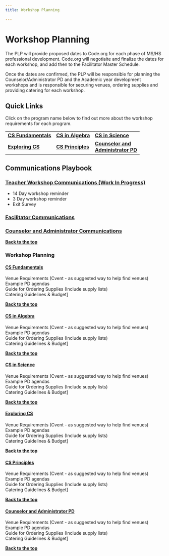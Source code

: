 ```yaml
---
title: Workshop Planning

---
```

<a id="top"></a>

# Workshop Planning

The PLP will provide proposed dates to Code.org for each phase of MS/HS professional development. Code.org will negotiaite and finalize the dates for each workshop, and add then to the Facilitator Master Schedule.

Once the dates are confirmed, the PLP will be responsible for planning the Counselor/Administrator PD and the Academic year development workshops and is responsible for securing venues, ordering supplies and providing catering for each workshop.  

## Quick Links

Click on the program name below to find out more about the workshop requirements for each program. <br/>

|         |       |       |
|:--------|:------|:------|
|**[CS Fundamentals](#csf)**| **[CS in Algebra](#algebra)**|**[CS in Science](#science)**|
|**[Exploring CS](#ecs)**| **[CS Principles](#csp)** |**[Counselor and <br/>Administrator PD](#c-a)**|


## Communications Playbook



### [Teacher Workshop Communications (Work In Progress)](#teacher)

- 14 Day workshop reminder<br/>
- 3 Day workshop reminder<br/>
- Exit Survey<br/>

### [Facilitator Communications](#facilitator)

### [Counselor and Administrator Communications](#c-a-comms)



[**Back to the top**](#top)

### Workshop Planning 


#### [CS Fundamentals](#csf)
Venue Requirements (Cvent - as suggested way to help find venues)<br/>
Example PD agendas<br/> 
Guide for Ordering Supplies (Include supply lists)<br/>
Catering Guidelines & Budget] <br/>


[**Back to the top**](#top)


#### [CS in Algebra](#algebra)
Venue Requirements (Cvent - as suggested way to help find venues)<br/>
Example PD agendas<br/> 
Guide for Ordering Supplies (Include supply lists)<br/>
Catering Guidelines & Budget] <br/>


[**Back to the top**](#top)


#### [CS in Science](#science)
Venue Requirements (Cvent - as suggested way to help find venues)<br/>
Example PD agendas<br/> 
Guide for Ordering Supplies (Include supply lists)<br/>
Catering Guidelines & Budget] <br/>

[**Back to the top**](#top)


#### [Exploring CS](#ecs)
Venue Requirements (Cvent - as suggested way to help find venues)<br/>
Example PD agendas<br/> 
Guide for Ordering Supplies (Include supply lists)<br/>
Catering Guidelines & Budget] <br/>


[**Back to the top**](#top)



#### [CS Principles](#csp)
Venue Requirements (Cvent - as suggested way to help find venues)<br/>
Example PD agendas<br/> 
Guide for Ordering Supplies (Include supply lists)<br/>
Catering Guidelines & Budget] <br/>

[**Back to the top**](#top)


#### [Counselor and Administrator PD](#c-a)
Venue Requirements (Cvent - as suggested way to help find venues)<br/>
Example PD agendas<br/> 
Guide for Ordering Supplies (Include supply lists)<br/>
Catering Guidelines & Budget] <br/>


[**Back to the top**](#top)




